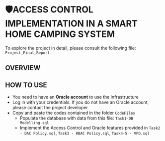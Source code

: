 # 🛡️ACCESS CONTROL IMPLEMENTATION IN A SMART HOME CAMPING SYSTEM
To explore the project in detail, please consult the following file: `Project_Final_Report`

## OVERVIEW


## HOW TO USE
* You need to have an **Oracle account** to use the infrastructure
* Log in with your credentials. If you do not have an Oracle account, please contact the project developer
* Copy and paste the codes contained in the folder `CodeFiles`
  * Populate the database with data from this file: `Task1-DB Modelling.sql`
  * Implement the Access Control and Oracle features provided in `Task2 - DAC Policy.sql`, `Task3 - RBAC Policy.sql`, `Task4-5 - VPD.sql`

